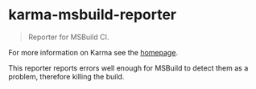 # karma-msbuild-reporter

> Reporter for MSBuild CI.

For more information on Karma see the [homepage].

This reporter reports errors well enough for MSBuild to detect them as a problem, therefore killing the build.


[homepage]: http://karma-runner.github.com
